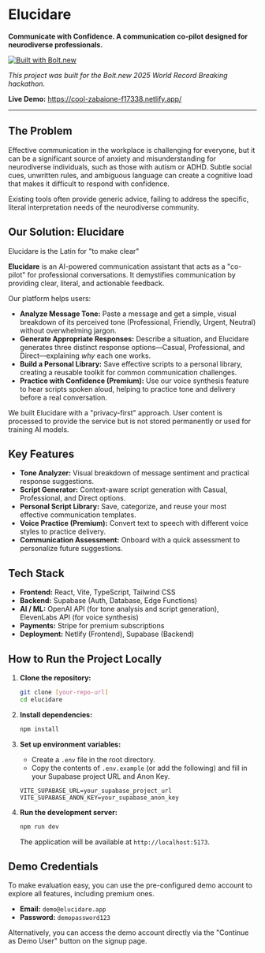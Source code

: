 # Elucidare

**Communicate with Confidence. A communication co-pilot designed for neurodiverse professionals.**

[![Built with Bolt.new](https://storage.bolt.army/white_circle_360x360.png)](https://bolt.new/?rid=5hjt0n)

*This project was built for the Bolt.new 2025 World Record Breaking hackathon.*

**Live Demo:** https://cool-zabaione-f17338.netlify.app/

---

## The Problem

Effective communication in the workplace is challenging for everyone, but it can be a significant source of anxiety and misunderstanding for neurodiverse individuals, such as those with autism or ADHD. Subtle social cues, unwritten rules, and ambiguous language can create a cognitive load that makes it difficult to respond with confidence.

Existing tools often provide generic advice, failing to address the specific, literal interpretation needs of the neurodiverse community.

## Our Solution: Elucidare

Elucidare is the Latin for "to make clear"

**Elucidare** is an AI-powered communication assistant that acts as a "co-pilot" for professional conversations. It demystifies communication by providing clear, literal, and actionable feedback.

Our platform helps users:
*   **Analyze Message Tone:** Paste a message and get a simple, visual breakdown of its perceived tone (Professional, Friendly, Urgent, Neutral) without overwhelming jargon.
*   **Generate Appropriate Responses:** Describe a situation, and Elucidare generates three distinct response options—Casual, Professional, and Direct—explaining *why* each one works.
*   **Build a Personal Library:** Save effective scripts to a personal library, creating a reusable toolkit for common communication challenges.
*   **Practice with Confidence (Premium):** Use our voice synthesis feature to hear scripts spoken aloud, helping to practice tone and delivery before a real conversation.

We built Elucidare with a "privacy-first" approach. User content is processed to provide the service but is not stored permanently or used for training AI models.

## Key Features

-   **Tone Analyzer:** Visual breakdown of message sentiment and practical response suggestions.
-   **Script Generator:** Context-aware script generation with Casual, Professional, and Direct options.
-   **Personal Script Library:** Save, categorize, and reuse your most effective communication templates.
-   **Voice Practice (Premium):** Convert text to speech with different voice styles to practice delivery.
-   **Communication Assessment:** Onboard with a quick assessment to personalize future suggestions.

## Tech Stack

-   **Frontend:** React, Vite, TypeScript, Tailwind CSS
-   **Backend:** Supabase (Auth, Database, Edge Functions)
-   **AI / ML:** OpenAI API (for tone analysis and script generation), ElevenLabs API (for voice synthesis)
-   **Payments:** Stripe for premium subscriptions
-   **Deployment:** Netlify (Frontend), Supabase (Backend)

## How to Run the Project Locally

1.  **Clone the repository:**
    ```bash
    git clone [your-repo-url]
    cd elucidare
    ```

2.  **Install dependencies:**
    ```bash
    npm install
    ```

3.  **Set up environment variables:**
    -   Create a `.env` file in the root directory.
    -   Copy the contents of `.env.example` (or add the following) and fill in your Supabase project URL and Anon Key.
    ```
    VITE_SUPABASE_URL=your_supabase_project_url
    VITE_SUPABASE_ANON_KEY=your_supabase_anon_key
    ```

4.  **Run the development server:**
    ```bash
    npm run dev
    ```
    The application will be available at `http://localhost:5173`.

## Demo Credentials

To make evaluation easy, you can use the pre-configured demo account to explore all features, including premium ones.

-   **Email:** `demo@elucidare.app`
-   **Password:** `demopassword123`

Alternatively, you can access the demo account directly via the "Continue as Demo User" button on the signup page.



